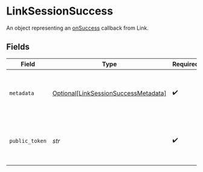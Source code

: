 # LinkSessionSuccess

An object representing an [onSuccess](https://plaid.com/docs/link/web/#onsuccess) callback from Link.


## Fields

| Field                                                                                     | Type                                                                                      | Required                                                                                  | Description                                                                               |
| ----------------------------------------------------------------------------------------- | ----------------------------------------------------------------------------------------- | ----------------------------------------------------------------------------------------- | ----------------------------------------------------------------------------------------- |
| `metadata`                                                                                | [Optional[LinkSessionSuccessMetadata]](../../models/shared/linksessionsuccessmetadata.md) | :heavy_check_mark:                                                                        | Displayed once a user has successfully linked their Item.                                 |
| `public_token`                                                                            | *str*                                                                                     | :heavy_check_mark:                                                                        | Displayed once a user has successfully linked their Item.                                 |